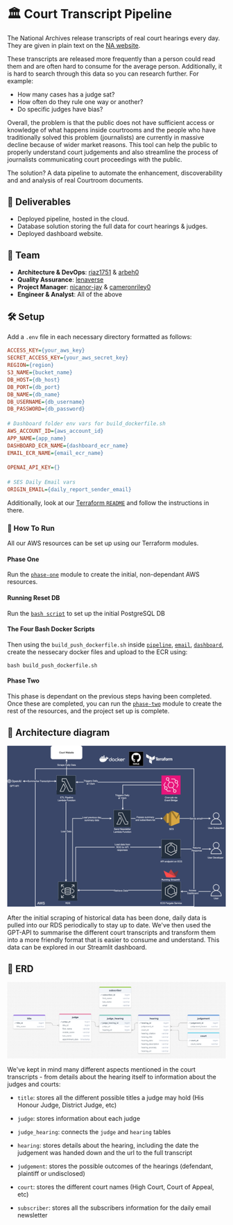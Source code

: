 # 🏛️ Court Transcript Pipeline

The National Archives release transcripts of real court hearings every day. They are given in plain text on the [NA website](https://caselaw.nationalarchives.gov.uk/).

These transcripts are released more frequently than a person could read them and are often hard to consume for the average person. Additionally, it is hard to search through this data so you can research further. For example:

- How many cases has a judge sat? 
- How often do they rule one way or another?
- Do specific judges have bias?

Overall, the problem is that the public does not have sufficient access or knowledge of what happens inside courtrooms and the people who have traditionally solved this problem (journalists) are currently in massive decline because of wider market reasons. This tool can help the public to properly understand court judgements and also streamline the process of journalists communicating court proceedings with the public.

The solution? A data pipeline to automate the enhancement, discoverability and and analysis of real Courtroom documents.


## 📌 Deliverables

- Deployed pipeline, hosted in the cloud.
- Database solution storing the full data for court hearings & judges.
- Deployed dashboard website.


## 👥 Team

- **Architecture & DevOps**: [riaz1751](https://github.com/riaz1751) & [arbeh0](https://github.com/arbeh0)
- **Quality Assurance**: [lenaverse](https://github.com/lenaverse)
- **Project Manager**: [nicanor-jay](https://github.com/nicanor-jay) & [cameronriley0](https://github.com/cameronriley0)
- **Engineer & Analyst**: All of the above


## 🛠️ Setup

Add a `.env` file in each necessary directory formatted as follows:
```ini
ACCESS_KEY={your_aws_key}
SECRET_ACCESS_KEY={your_aws_secret_key}
REGION={region}
S3_NAME={bucket_name}
DB_HOST={db_host}
DB_PORT={db_port}
DB_NAME={db_name}
DB_USERNAME={db_username}
DB_PASSWORD={db_password}

# Dashboard folder env vars for build_dockerfile.sh
AWS_ACCOUNT_ID={aws_account_id}
APP_NAME={app_name}
DASHBOARD_ECR_NAME={dashboard_ecr_name}
EMAIL_ECR_NAME={email_ecr_name}

OPENAI_API_KEY={}

# SES Daily Email vars
ORIGIN_EMAIL={daily_report_sender_email}
```

Additionally, look at our [Terraform `README`](https://github.com/nicanor-jay/Court-Transcript/blob/main/terraform/README.md) and follow the instructions in there.

### 👾 How To Run

All our AWS resources can be set up using our Terraform modules.

#### Phase One

Run the [`phase-one`](terraform/README.md) module to create the initial, non-dependant AWS resources.

#### Running Reset DB

Run the [`bash script`](database/setup_reset.sh) to set up the initial PostgreSQL DB

#### The Four Bash Docker Scripts

Then using the `build_push_dockerfile.sh` inside [`pipeline`](pipeline/build_push_dockerfile.sh), [`email`](email/build_push_dockerfile.sh), [`dashboard`](dashboard/build_push_dockerfile.sh), create the nessecary docker files and upload to the ECR using:

```
bash build_push_dockerfile.sh
```

#### Phase Two

This phase is dependant on the previous steps having been completed.
Once these are completed, you can run the [`phase-two`](terraform/README.md) module to create the rest of the resources, and the project set up is complete.


## 📐 Architecture diagram

<img width="600px" src="images/architecture-diagram.png">

After the initial scraping of historical data has been done, daily data is pulled into our RDS periodically to stay up to date. We've then used the GPT-API to summarise the different court transcripts and transform them into a more friendly format that is easier to consume and understand. This data can be explored in our Streamlit dashboard.

## 🧩 ERD

<img width="600px" src="images/erd-diagram.png">

We've kept in mind many different aspects mentioned in the court transcripts - from details about the hearing itself to information about the judges and courts:

- `title`: stores all the different possible titles a judge may hold (His Honour Judge, District Judge, etc)

- `judge`: stores information about each judge

- `judge_hearing`: connects the `judge` and `hearing` tables

- `hearing`: stores details about the hearing, including the date the judgement was handed down and the url to the full transcript

- `judgement`: stores the possible outcomes of the hearings (defendant, plaintiff or undisclosed)

- `court`: stores the different court names (High Court, Court of Appeal, etc)

- `subscriber`: stores all the subscribers information for the daily email newsletter


